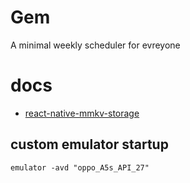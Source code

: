 # Gem

A minimal weekly scheduler for evreyone

# docs

- [react-native-mmkv-storage](https://rnmmkv.vercel.app/)

## custom emulator startup

`emulator -avd "oppo_A5s_API_27"`
